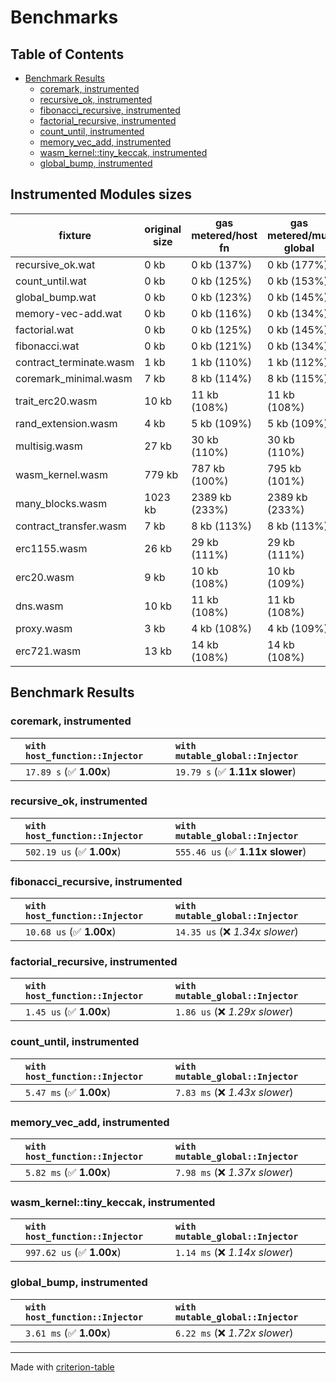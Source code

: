 # Benchmarks

## Table of Contents

- [Benchmark Results](#benchmark-results)
    - [coremark, instrumented](#coremark,-instrumented)
    - [recursive_ok, instrumented](#recursive_ok,-instrumented)
    - [fibonacci_recursive, instrumented](#fibonacci_recursive,-instrumented)
    - [factorial_recursive, instrumented](#factorial_recursive,-instrumented)
    - [count_until, instrumented](#count_until,-instrumented)
    - [memory_vec_add, instrumented](#memory_vec_add,-instrumented)
    - [wasm_kernel::tiny_keccak, instrumented](#wasm_kernel::tiny_keccak,-instrumented)
    - [global_bump, instrumented](#global_bump,-instrumented)

## Instrumented Modules sizes

| fixture                      |  original size   | gas metered/host fn | gas metered/mut global | size diff |
|------------------------------|------------------|---------------------|------------------------|-----------|
| recursive_ok.wat             |             0 kb |         0 kb (137%) |            0 kb (177%) |      +29% |
| count_until.wat              |             0 kb |         0 kb (125%) |            0 kb (153%) |      +21% |
| global_bump.wat              |             0 kb |         0 kb (123%) |            0 kb (145%) |      +18% |
| memory-vec-add.wat           |             0 kb |         0 kb (116%) |            0 kb (134%) |      +15% |
| factorial.wat                |             0 kb |         0 kb (125%) |            0 kb (145%) |      +15% |
| fibonacci.wat                |             0 kb |         0 kb (121%) |            0 kb (134%) |      +10% |
| contract_terminate.wasm      |             1 kb |         1 kb (110%) |            1 kb (112%) |       +2% |
| coremark_minimal.wasm        |             7 kb |         8 kb (114%) |            8 kb (115%) |       +0% |
| trait_erc20.wasm             |            10 kb |        11 kb (108%) |           11 kb (108%) |       +0% |
| rand_extension.wasm          |             4 kb |         5 kb (109%) |            5 kb (109%) |       +0% |
| multisig.wasm                |            27 kb |        30 kb (110%) |           30 kb (110%) |       +0% |
| wasm_kernel.wasm             |           779 kb |       787 kb (100%) |          795 kb (101%) |       +0% |
| many_blocks.wasm             |          1023 kb |      2389 kb (233%) |         2389 kb (233%) |       +0% |
| contract_transfer.wasm       |             7 kb |         8 kb (113%) |            8 kb (113%) |       +0% |
| erc1155.wasm                 |            26 kb |        29 kb (111%) |           29 kb (111%) |       +0% |
| erc20.wasm                   |             9 kb |        10 kb (108%) |           10 kb (109%) |       +0% |
| dns.wasm                     |            10 kb |        11 kb (108%) |           11 kb (108%) |       +0% |
| proxy.wasm                   |             3 kb |         4 kb (108%) |            4 kb (109%) |       +0% |
| erc721.wasm                  |            13 kb |        14 kb (108%) |           14 kb (108%) |       +0% |

## Benchmark Results

### coremark, instrumented

|        | `with host_function::Injector`          | `with mutable_global::Injector`           |
|:-------|:----------------------------------------|:----------------------------------------- |
|        | `17.89 s` (✅ **1.00x**)                 | `19.79 s` (✅ **1.11x slower**)            |

### recursive_ok, instrumented

|        | `with host_function::Injector`          | `with mutable_global::Injector`           |
|:-------|:----------------------------------------|:----------------------------------------- |
|        | `502.19 us` (✅ **1.00x**)               | `555.46 us` (✅ **1.11x slower**)          |

### fibonacci_recursive, instrumented

|        | `with host_function::Injector`          | `with mutable_global::Injector`           |
|:-------|:----------------------------------------|:----------------------------------------- |
|        | `10.68 us` (✅ **1.00x**)                | `14.35 us` (❌ *1.34x slower*)             |

### factorial_recursive, instrumented

|        | `with host_function::Injector`          | `with mutable_global::Injector`           |
|:-------|:----------------------------------------|:----------------------------------------- |
|        | `1.45 us` (✅ **1.00x**)                 | `1.86 us` (❌ *1.29x slower*)              |

### count_until, instrumented

|        | `with host_function::Injector`          | `with mutable_global::Injector`           |
|:-------|:----------------------------------------|:----------------------------------------- |
|        | `5.47 ms` (✅ **1.00x**)                 | `7.83 ms` (❌ *1.43x slower*)              |

### memory_vec_add, instrumented

|        | `with host_function::Injector`          | `with mutable_global::Injector`           |
|:-------|:----------------------------------------|:----------------------------------------- |
|        | `5.82 ms` (✅ **1.00x**)                 | `7.98 ms` (❌ *1.37x slower*)              |

### wasm_kernel::tiny_keccak, instrumented

|        | `with host_function::Injector`          | `with mutable_global::Injector`           |
|:-------|:----------------------------------------|:----------------------------------------- |
|        | `997.62 us` (✅ **1.00x**)               | `1.14 ms` (❌ *1.14x slower*)              |

### global_bump, instrumented

|        | `with host_function::Injector`          | `with mutable_global::Injector`           |
|:-------|:----------------------------------------|:----------------------------------------- |
|        | `3.61 ms` (✅ **1.00x**)                 | `6.22 ms` (❌ *1.72x slower*)              |

---
Made with [criterion-table](https://github.com/nu11ptr/criterion-table)

